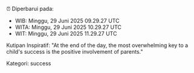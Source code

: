 ⏰ Diperbarui pada:
- WIB: Minggu, 29 Juni 2025 09.29.27 UTC
- WITA: Minggu, 29 Juni 2025 10.29.27 UTC
- WIT: Minggu, 29 Juni 2025 11.29.27 UTC

Kutipan Inspiratif:
"At the end of the day, the most overwhelming key to a child's success is the positive involvement of parents."


Kategori: success

